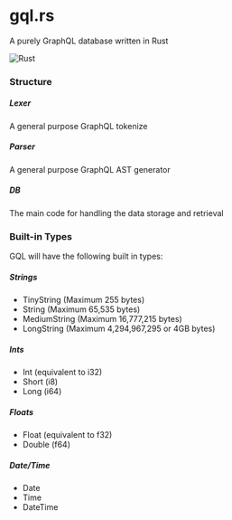 # gql.rs
A purely GraphQL database written in Rust

![Rust](https://github.com/ssedrick/gql.rs/workflows/Rust/badge.svg)

### Structure
##### Lexer
A general purpose GraphQL tokenize

##### Parser
A general purpose GraphQL AST generator

##### DB
The main code for handling the data storage and retrieval



### Built-in Types
GQL will have the following built in types:

##### Strings
* TinyString (Maximum 255 bytes)
* String (Maximum 65,535 bytes)
* MediumString (Maximum 16,777,215 bytes)
* LongString (Maximum 4,294,967,295 or 4GB bytes)

##### Ints
* Int (equivalent to i32)
* Short (i8)
* Long (i64)

##### Floats
* Float (equivalent to f32)
* Double (f64)

##### Date/Time
* Date
* Time
* DateTime
